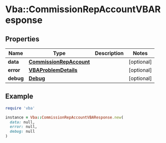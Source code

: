 # Vba::CommissionRepAccountVBAResponse

## Properties

| Name | Type | Description | Notes |
| ---- | ---- | ----------- | ----- |
| **data** | [**CommissionRepAccount**](CommissionRepAccount.md) |  | [optional] |
| **error** | [**VBAProblemDetails**](VBAProblemDetails.md) |  | [optional] |
| **debug** | [**Debug**](Debug.md) |  | [optional] |

## Example

```ruby
require 'vba'

instance = Vba::CommissionRepAccountVBAResponse.new(
  data: null,
  error: null,
  debug: null
)
```

